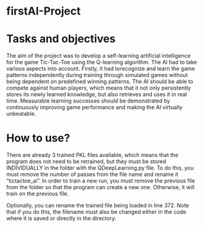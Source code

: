 # firstAI-Project
  # Tasks and objectives
  The aim of the project was to develop a self-learning artificial intelligence for the game Tic-Tac-Toe using the Q-learning algorithm. The AI had to take various aspects into account. 
  Firstly, it had torecognize and learn the game patterns independently during training through simulated games without being dependent on predefined winning patterns. 
  The AI should be able to compete against human players, which means that it not only persistently stores its newly learned knowledge, but also retrieves and uses it in real time.
  Measurable learning successes should be demonstrated by continuously improving game performance and making the AI virtually unbeatable.

  # How to use?
  There are already 3 trained PKL files available, which means that the program does not need to be retrained, but they must be stored INDIVIDUALLY in the folder with the QDeepLearning.py file.
  To do this, you must remove the number of passes from the file name and rename it “tictactoe_ai”.
  In order to train a new run, you must remove the previous file from the folder so that the program can create a new one. Otherwise, it will train on the previous file.

  Optionally, you can rename the trained file being loaded in line 372. 
  Note that if you do this, the filename must also be changed either in the code where it is saved or directly in the directory.
